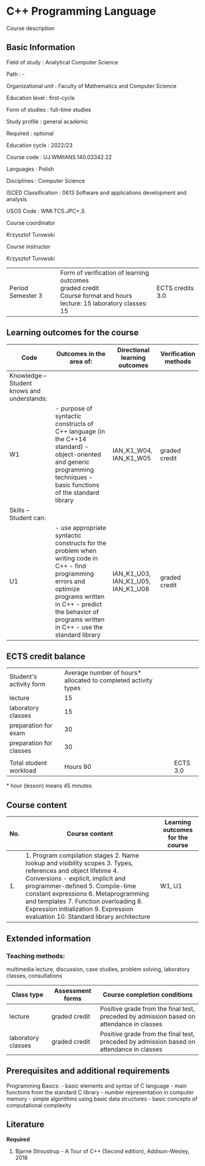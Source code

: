 # C++ Programming Language

Course description

## Basic Information

Field of study
:   Analytical Computer Science

Path
:   -

Organizational unit
:   Faculty of Mathematics and Computer Science

Education level
:   first-cycle

Form of studies
:   full-time studies

Study profile
:   general academic

Required
:   optional

Education cycle
:   2022/23

Course code
:   UJ.WMIIANS.140.03342.22

Languages
:   Polish

Disciplines
:   Computer Science

ISCED Classification
:   0613 Software and applications development and analysis

USOS Code
:   WMI.TCS.JPC+.S

Course coordinator

Krzysztof Turowski

Course instructor

Krzysztof Turowski

|  |  |  |
| --- | --- | --- |
| Period  Semester 3 | Form of verification of learning outcomes <br/> graded credit <br/> Course format and hours  <br/> lecture: 15   laboratory classes: 15 | ECTS credits  3.0 |

## Learning outcomes for the course

| Code | Outcomes in the area of: | Directional learning outcomes | Verification methods |
| --- | --- | --- | --- |
| Knowledge – Student knows and understands: | | | |
| W1 | - purpose of syntactic constructs of C++ language (in the C++14 standard) - object-oriented and generic programming techniques - basic functions of the standard library | IAN\_K1\_W04,   IAN\_K1\_W05 | graded credit |
| Skills – Student can: | | | |
| U1 | - use appropriate syntactic constructs for the problem when writing code in C++ - find programming errors and optimize programs written in C++ - predict the behavior of programs written in C++ - use the standard library | IAN\_K1\_U03,   IAN\_K1\_U05,   IAN\_K1\_U08 | graded credit |

## ECTS credit balance

|  |  |  |
| --- | --- | --- |
| Student's activity form | Average number of hours\* allocated to completed activity types | |
| lecture | 15 | |
| laboratory classes | 15 | |
| preparation for exam | 30 | |
| preparation for classes | 30 | |
|  | | |
| Total student workload | Hours  90 | ECTS  3.0 |

\* hour (lesson) means 45 minutes

## Course content

| No. | Course content | Learning outcomes for the course |
| --- | --- | --- |
| 1. | 1. Program compilation stages    2. Name lookup and visibility scopes    3. Types, references and object lifetime    4. Conversions - explicit, implicit and programmer-defined    5. Compile-time constant expressions    6. Metaprogramming and templates    7. Function overloading    8. Expression initialization    9. Expression evaluation    10. Standard library architecture | W1,   U1 |

## Extended information

### Teaching methods:

multimedia lecture, discussion, case studies, problem solving, laboratory classes, consultations

| Class type | Assessment forms | Course completion conditions |
| --- | --- | --- |
| lecture | graded credit | Positive grade from the final test, preceded by admission based on attendance in classes |
| laboratory classes | graded credit | Positive grade from the final test, preceded by admission based on attendance in classes |

## Prerequisites and additional requirements

Programming Basics: - basic elements and syntax of C language - main functions from the standard C library - number representation in computer memory - simple algorithms using basic data structures - basic concepts of computational complexity

## Literature

**Required** 

1. Bjarne Stroustrup - A Tour of C++ (Second edition), Addison-Wesley, 2018
